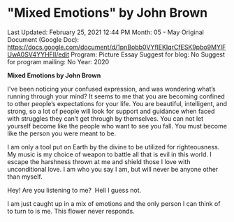 # "Mixed Emotions" by John Brown

Last Updated: February 25, 2021 12:44 PM
Month: 05 - May
Original Document (Google Doc): https://docs.google.com/document/d/1pnBobb0VYflEKIqrCfESK9pbo9MYlFUwA0SV4YYHFII/edit
Program: Picture Essay
Suggest for blog: No
Suggest for program mailing: No
Year: 2020

**Mixed Emotions by John Brown**

I've been noticing your confused expression, and was wondering what’s running through your mind? It seems to me that you are becoming confined to other people’s expectations for your life. You are beautiful, intelligent, and strong, so a lot of people will look for support and guidance when faced with struggles they can’t get through by themselves. You can not let yourself become like the people who want to see you fall. You must become like the person you were meant to be.

I am only a tool put on Earth by the divine to be utilized for righteousness. My music is my choice of weapon to battle all that is evil in this world. I escape the harshness thrown at me and shield those I love with unconditional love. I am who you say I am, but will never be anyone other than myself.

Hey! Are you listening to me?  Hell I guess not.

I am just caught up in a mix of emotions and the only person I can think of to turn to is me. This flower never responds.